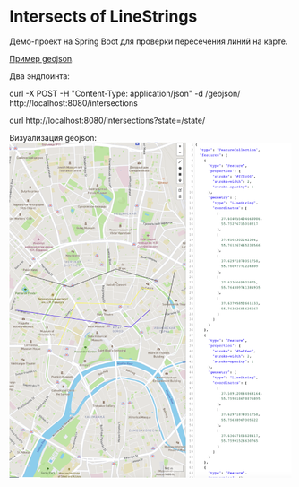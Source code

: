 # Intersects of LineStrings

Демо-проект на Spring Boot для проверки пересечения линий на карте.

[Пример geojson](/wiki_resources/lines.geojson).

Два эндпоинта:

curl -X POST -H "Content-Type: application/json" -d /geojson/ http://localhost:8080/intersections

curl http://localhost:8080/intersections?state=/state/

Визуализация geojson:
![Vizualization of geojson](wiki_resources/example.png)